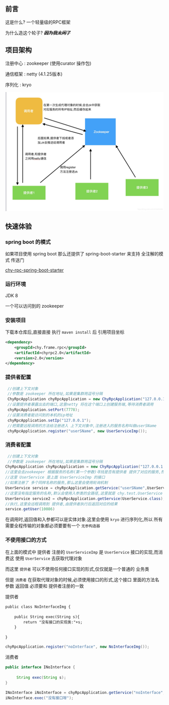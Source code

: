 ## 前言

这是什么?  一个轻量级的RPC框架

为什么造这个轮子? ***~~因为我太闲了~~*** 

## 项目架构
 注册中心 : zookeeper  (使用curator 操作包)
 
 通信框架 : netty  (4.1.25版本)
 
 序列化 :  kryo  
 
![image](/readmeImg/qy.png)


## 快速体验

### spring boot 的模式
如果项目使用 spring boot 那么还提供了 spring-boot-starter 来支持 全注解的模式
传送门

[chy-rpc-spring-boot-starter](https://github.com/cao2068959/rpc-starter "")


### 运行环境
JDK 8

一个可以访问到的 zookeeper

### 安装项目

下载本仓库后,直接直接 执行 `maven install` 后 引用项目坐标
```xml
<dependency>
    <groupId>chy.frame.rpc</groupId>
    <artifactId>chyrpc2.0</artifactId>
    <version>2.0</version>
</dependency>
```

### 提供者配置

```java
 //创建上下文对象
 //参数是 zookeeper 所在地址,如果是集群用逗号分隔
 ChyRpcApplication chyRpcApplication = new ChyRpcApplication("127.0.0.1:2181");
 //设置提供者暴露出去的端口,这里netty 将在这个端口上创建服务端,等待消费者调用
 chyRpcApplication.setPort(7778);
 //设置消费者能访问到的本机的ip地址
 chyRpcApplication.setIp("127.0.0.1");
 //把需要远程调用的方法给注册进入 上下文对象中,注册进入的服务名称叫做userSName
 chyRpcApplication.register("userSName", new UserServiceImp());

```

### 消费者配置
```java
 //创建上下文对象
 //参数是 zookeeper 所在地址,如果是集群用逗号分隔
ChyRpcApplication chyRpcApplication = new ChyRpcApplication("127.0.0.1:2181");
//这里会去zookeeper 根据服务的名称(第一个参数)寻找是否有提供者 提供了对应的服务,然后生成代理对象
//这里 UserService 是上面 UserServiceImp 的接口
//如果注册了 多个同样名称的服务,那么这里会使用轮询机制
UserService service = chyRpcApplication.getService("userSName",UserService.class);
//这里没有指定服务的名称,默认会使用入参类的全路径,这里就是 chy.test.UserService
UserService service2 = chyRpcApplication.getService(UserService.class);
//执行,这里会远程调用到 提供者,由提供者执行后返回对应的结果
service.getUser(10086)

```

在调用时,返回值和入参都可以是实体对象.这里会使用 `kryo` 进行序列化,所以 所有需要全程传输的对象都必须要要有一个 `无参构造器`

### 不使用接口的方式
在上面的模式中 提供者 注册的 `UserServiceImp` 是 `UserService` 接口的实现,而消费这 使用 `UserService` 去获取代理对象

而这里 `提供者` 可以不使用任何接口实现的形式,仅仅就是一个普通的 业务类
 
但是 `消费者` 在获取代理对象的时候,必须使用接口的形式,这个接口 里面的方法名 参数 返回值 必须要和 提供者注册的一致

提供者
```
public class NoInterfaceImg {

    public String exec(String s){
        return "没有接口的实现类:"+s;
    }

}

```

```java
chyRpcApplication.register("noInterface", new NoInterfaceImg());
```

消费者
```java
public interface INoInterface {

     String exec(String s);
}
```
```java
INoInterface iNoInterface = chyRpcApplication.getService("noInterface",INoInterface.class);
iNoInterface.exec("没有接口呀");
```
